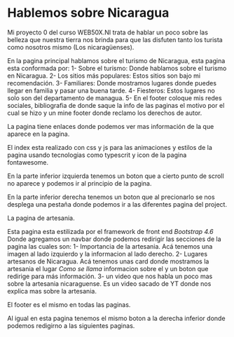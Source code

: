 # Hablemos sobre Nicaragua
Mi proyecto 0 del curso WEB50X.NI trata de hablar un poco sobre las belleza que nuestra tierra nos brinda para que las disfuten tanto los turista como nosotros mismo (Los nicaragüenses).

En la pagina principal hablamos sobre el turismo de Nicaragua, esta pagina esta conformada por:
1- Sobre el turismo: Donde hablamos sobre el turismo en Nicaragua.
2- Los sitios más populares: Estos sitios son bajo mi recomendación.
3- Familiares: Donde mostramos lugares donde puedes llegar en familia y pasar una buena tarde.
4- Fiesteros: Estos lugares no solo son del departamento de managua.
5- En el footer coloque mis redes sociales, bibliografia de donde saque la info de las paginas el motivo por el cual se hizo y un mine footer donde reclamo los derechos de autor.

La pagina tiene enlaces donde podemos ver mas información de la que aparece en la pagina.

El index esta realizado con css y js para las animaciones y estilos de la pagina usando tecnologias como typescrit y icon de la pagina fontawesome.

En la parte inferior izquierda tenemos un boton que a cierto punto de scroll no aparece y podemos ir al principio de la pagina.

En la parte inferior derecha tenemos un boton que al precionarlo se nos desplega una pestaña donde podemos ir a las diferentes pagina del project.

La pagina de artesania.

Esta pagina esta estilizada por el framework de front end *Bootstrap 4.6* Donde agregamos un navbar donde podemos redirigir las secciones de la pagina las cuales son:
1- Importancia de la artesania.
    Acá tenemos una imagen al lado izquierdo y la informacion al lado derecho.
2- Lugares artesanos de Nicaragua.
    Acá tenemos unas card donde mostramos la artesania el lugar *Como se llama* informacion sobre el y un boton que redirige para más información.
3- un video que nos habla un poco mas sobre la artesania nicaraguense.
    Es un video sacado de YT donde nos explica mas sobre la artesania.

El footer es el mismo en todas las paginas.

Al igual en esta pagina tenemos el mismo boton a la derecha inferior donde podemos redigirno a las siguientes paginas.

